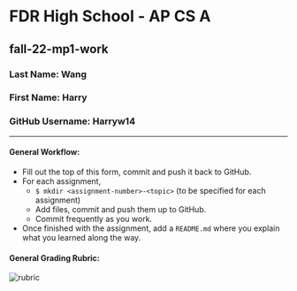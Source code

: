 # FDR High School - AP CS A
## fall-22-mp1-work


### Last Name:  Wang
### First Name: Harry
### GitHub Username: Harryw14

---
#### General Workflow: 
* Fill out the top of this form, commit and push it back to GitHub.
* For each assignment,
  * `$ mkdir <assignment-number>-<topic>` (to be specified for each assignment)
  * Add files, commit and push them up to GitHub.
  * Commit frequently as you work.
* Once finished with the assignment, add a `README.md` where you explain what you learned along the way.

#### General Grading Rubric:
![rubric](rubric.png)
